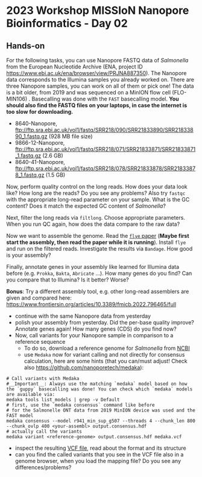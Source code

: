 # 2023 Workshop MISSIoN Nanopore Bioinformatics - Day 02

## Hands-on

For the following tasks, you can use Nanopore FASTQ data of _Salmonella_ from the European Nucleotide Archive (ENA, project ID https://www.ebi.ac.uk/ena/browser/view/PRJNA887350). The Nanopore data corresponds to the Illumina samples you already worked on. There are three Nanopore samples, you can work on all of them or pick one! The data is a bit older, from 2019 and was sequenced on a MinION flow cell (FLO-MIN106) . Basecalling was done with the `FAST` basecalling model. **You should also find the FASTQ files on your laptops, in case the internet is too slow for downloading.**

* 8640-Nanopore, ftp://ftp.sra.ebi.ac.uk/vol1/fastq/SRR218/090/SRR21833890/SRR21833890_1.fastq.gz (928 MB file size)
* 9866-12-Nanopore, ftp://ftp.sra.ebi.ac.uk/vol1/fastq/SRR218/071/SRR21833871/SRR21833871_1.fastq.gz (2.6 GB)
* 8640-41-Nanopore, ftp://ftp.sra.ebi.ac.uk/vol1/fastq/SRR218/078/SRR21833878/SRR21833878_1.fastq.gz (1.5 GB)

Now, perform quality control on the long reads. How does your data look like? How long are the reads? Do you see any problems? Also try `fastqc` with the appropriate long-read parameter on your sample. What is the GC content? Does it match the expected GC content of _Salmonella_?

Next, filter the long reads via `filtlong`. Choose appropriate parameters. When you run QC again, how does the data compare to the raw data? 

Now we want to assemble the genome. Read the [`flye` paper](https://www.nature.com/articles/s41587-019-0072-8) (**Maybe first start the assembly, then read the paper while it is running**). Install `flye` and run on the filtered reads. Investigate the results via `Bandage`. How good is your assembly? 

Finally, annotate genes in your assembly like learned for Illumina data before (e.g. `Prokka`, `Bakta`, `Abricate` ...). How many genes do you find? Can you compare that to Illumina? Is it better? Worse? 

**Bonus**: Try a different assembly tool, e.g. other long-read assemblers are given and compared here: https://www.frontiersin.org/articles/10.3389/fmicb.2022.796465/full





* continue with the same Nanopore data from yesterday
* polish your assembly from yesterday. Did the per-base quality improve? Annotate genes again! How many genes (CDS) do you find now?
* Now, call variants for your Nanopore sample in comparison to a reference sequence 
    * To do so, download a reference genome for _Salmonella_ from [NCBI](https://www.ncbi.nlm.nih.gov/genome/)
    * use `Medaka` now for variant calling and not directly for consensus calculation, here are some hints (that you can/must adjust! Check also https://github.com/nanoporetech/medaka):

```bash=
# Call variants with Medaka
#__Important__: Always use the matching `medaka` model based on how the `guppy` basecalling was done! You can check which `medaka` models are available via:
medaka tools list_models | grep -v Default
# first, use the `medaka consensus` command like before
# for the Salmonelle ONT data from 2019 MinION device was used and the FAST model
medaka consensus --model r941_min_sup_g507 --threads 4 --chunk_len 800 --chunk_ovlp 400 <your-assembl> output.consensus.hdf
# actually call the variants
medaka variant <reference-genome> output.consensus.hdf medaka.vcf
```
* inspect the resulting [VCF file](https://www.ebi.ac.uk/training/online/courses/human-genetic-variation-introduction/variant-identification-and-analysis/understanding-vcf-format/), read about the format and its structure
* can you find the called variants that you see in the VCF file also in a genome browser, when you load the mapping file? Do you see any differences/problems?
